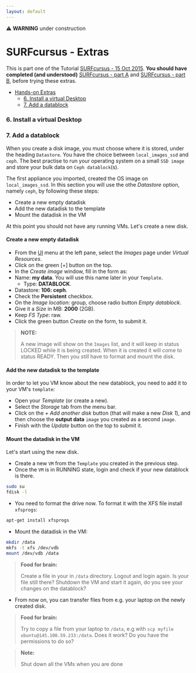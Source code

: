 ```yaml
---
layout: default
---
```


⚠ **WARNING** under construction

# SURFcursus - Extras

This is part one of the Tutorial [SURFcursus - 15 Oct 2015](surfcursus-2015-Oct-15).
**You should have completed (and understood)** [SURFcursus - part A](surfcursus-part-A-2015-Oct-15) and [SURFcursus - part B](surfcursus-part-B-2015-Oct-15),  before trying these extras.

* [Hands-on Extras](#hands-on) <br>
  * [6. Install a virtual Desktop](#6.-Install-a-virtual-Desktop) <br>
  * [7. Add a datablock](#6.-Add-a-datablock) <br>


### <a name="6.-Install-a-virtual-Desktop"></a> 6. Install a virtual Desktop


### <a name="7.-Add-a-datablock"></a> 7. Add a datablock

When you create a disk image, you must choose where it is stored, under the heading `Datastore`. You have the choice between `local_images_ssd` and `ceph`. The best practise to run your operating system on a small `SSD image` and store your bulk data on `Ceph datablock`(s). 

The first appliance you imported, created the OS image on `local_images_ssd`. In this section you will use the othe *Datastore* option, namely `ceph`, by following these steps: 

>
* Create a new empty datadisk
* Add the new datadisk to the template
* Mount the datadisk in the VM

At this point you should not have any running VMs. Let's create a new disk.

#### Create a new empty datadisk

* From the  [UI](https://ui.hpccloud.surfsara.nl) menu at the left pane, select the *Images* page under *Virtual Resources*.
* Click on the green [+] button on the top. 
* In the *Create image* window, fill in the form as:
 * Name: **my data**. You will use this name later in your `Template`.
	* Type: **DATABLOCK**.
 * Datastore: **106: ceph**.
 * Check the **Persistent** checkbox.
 * On the _Image location:_ group, choose radio button _Empty datablock_.
 * Give it a _Size_ in MB: **2000** (2GB).
 * Keep _FS Type_: raw. 
* Click the green button *Create* on the form, to submit it. 

>**NOTE:**
>
>A new image will show on the `Images` list, and it will keep in status LOCKED while it is being created. When it is created it will come to status READY. Then you *still* have to format and mount the disk.

#### Add the new datadisk to the template

In order to let you VM know about the new datablock, you need to add it to your VM's `template`:

* Open your *Template* (or create a new).
* Select the *Storage* tab from the menu bar.
* Click on the _+ Add another disk_ button (that will make a new _Disk 1_), and then choose the **output data** `image` you created as a second `image`.
* Finish with the *Update* button on the top to submit it.

#### Mount the datadisk in the VM

Let's start using the new disk.

* Create a new `VM` from the `Template` you created in the previous step. 
* Once the `VM` is in RUNNING state, login and check if your new datablock is there.

```sh
sudo su
fdisk -l 
``` 

* You need to format the drive now. To format it with the XFS file install `xfsprogs`: 

```sh
apt-get install xfsprogs
```

* Mount the datadisk in the VM:

```sh
mkdir /data  
mkfs -t xfs /dev/vdb  
mount /dev/vdb /data  
```

>**Food for brain:**
>
> Create a file in your in `/data` directory. Logout and login again. Is your file still there? Shutdown the VM and start it again, do you see your changes on the datablock?

* From now on, you can transfer files from e.g. your laptop on the newly created disk. 

>**Food for brain:**
>
> Try to copy a file from your laptop to `/data`, e.g with `scp myfile ubuntu@145.100.59.233:/data`. Does it work? Do you have the permissions to do so? 


>**Note:**
>
> Shut down all the VMs when you are done
